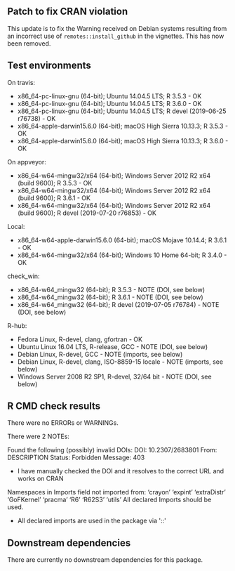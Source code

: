 ## Patch to fix CRAN violation

This update is to fix the Warning received on Debian systems resulting from an incorrect use of `remotes::install_github` in the vignettes. This has now been removed.

## Test environments
On travis:
* x86_64-pc-linux-gnu (64-bit); Ubuntu 14.04.5 LTS;  R 3.5.3 - OK
* x86_64-pc-linux-gnu (64-bit); Ubuntu 14.04.5 LTS;  R 3.6.0 - OK
* x86_64-pc-linux-gnu (64-bit); Ubuntu 14.04.5 LTS;  R devel (2019-06-25 r76738) - OK
*  x86_64-apple-darwin15.6.0 (64-bit); macOS High Sierra 10.13.3; R 3.5.3 - OK
*  x86_64-apple-darwin15.6.0 (64-bit); macOS High Sierra 10.13.3; R 3.6.0 - OK

On appveyor:
* x86_64-w64-mingw32/x64 (64-bit); Windows Server 2012 R2 x64 (build 9600); R 3.5.3 - OK
* x86_64-w64-mingw32/x64 (64-bit); Windows Server 2012 R2 x64 (build 9600); R 3.6.1 - OK
* x86_64-w64-mingw32/x64 (64-bit); Windows Server 2012 R2 x64 (build 9600); R devel (2019-07-20 r76853) - OK

Local:
 * x86_64-w64-apple-darwin15.6.0 (64-bit); macOS Mojave 10.14.4; R 3.6.1 - OK
 * x86_64-w64-mingw32/x64 (64-bit); Windows 10 Home 64-bit; R 3.4.0 - OK

check_win:
 * x86_64-w64_mingw32 (64-bit); R 3.5.3 - NOTE (DOI, see below)
 * x86_64-w64_mingw32 (64-bit); R 3.6.1 - NOTE (DOI, see below)
 * x86_64-w64_mingw32 (64-bit); R devel (2019-07-05 r76784) - NOTE (DOI, see below)

R-hub:
 * Fedora Linux, R-devel, clang, gfortran - OK
 * Ubuntu Linux 16.04 LTS, R-release, GCC - NOTE (DOI, see below)
 * Debian Linux, R-devel, GCC - NOTE (imports, see below)
 * Debian Linux, R-devel, clang, ISO-8859-15 locale - NOTE (imports, see below)
 * Windows Server 2008 R2 SP1, R-devel, 32/64 bit - NOTE (DOI, see below)

## R CMD check results
There were no ERRORs or WARNINGs.

There were 2 NOTEs:

Found the following (possibly) invalid DOIs:
  DOI: 10.2307/2683801
    From: DESCRIPTION
    Status: Forbidden
    Message: 403
    
 * I have manually checked the DOI and it resolves to the correct URL and works on CRAN
 
Namespaces in Imports field not imported from:
  ‘crayon’ ‘expint’ ‘extraDistr’ ‘GoFKernel’ ‘pracma’ ‘R6’ ‘R62S3’
  ‘utils’
  All declared Imports should be used.

 * All declared imports are used in the package via '::'

## Downstream dependencies
There are currently no downstream dependencies for this package.
